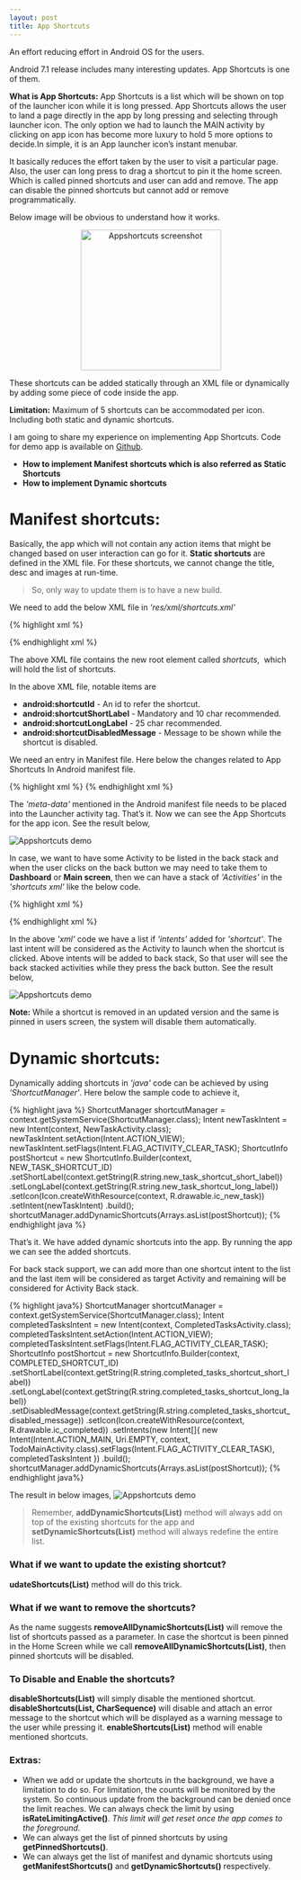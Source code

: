 ```yaml
---
layout: post
title: App Shortcuts
---
```


An effort reducing effort in Android OS for the users.

Android 7.1 release includes many interesting updates. App Shortcuts is one of them.


<strong>What is App Shortcuts:</strong> App Shortcuts is a list which will be shown on top of the launcher icon while it is long pressed. App Shortcuts allows the user to land a page directly in the app by long pressing and selecting through launcher icon. The only option we had to launch the MAIN activity by clicking on app icon has become more luxury to hold 5 more options to decide.In simple, it is an App launcher icon’s instant menubar.

It basically reduces the effort taken by the user to visit a particular page. Also, the user can long press to drag a shortcut to pin it the home screen. Which is called pinned shortcuts and user can add and remove. The app can disable the pinned shortcuts but cannot add or remove programmatically.

Below image will be obvious to understand how it works.
<p align="center">
<img src="/assets/shortcuts/app_shortcuts_example.png" alt="Appshortcuts screenshot" style="width: 250px; display: block;" />
</p>

These shortcuts can be added statically through an XML file or dynamically by adding some piece of code inside the app.

<strong>Limitation:</strong> Maximum of 5 shortcuts can be accommodated per icon. Including both static and dynamic shortcuts.

I am going to share my experience on implementing App Shortcuts. Code for demo app is available on [Github](https://github.com/karthikraj-duraisamy/AppShortcutsDemo).


+ <strong>How to implement Manifest shortcuts which is also referred as Static Shortcuts</strong>
+ <strong>How to implement Dynamic shortcuts</strong>

# <strong>Manifest shortcuts:</strong>

Basically, the app which will not contain any action items that might be changed based on user interaction can go for it. <strong>Static shortcuts</strong> are defined in the XML file. For these shortcuts, we cannot change the title, desc and images at run-time. 

>So, only way to update them is to have a new build.

We need to add the below XML file in *'res/xml/shortcuts.xml'*

{% highlight xml %}
<?xml version="1.0" encoding="utf-8"?>
<shortcuts xmlns:android="http://schemas.android.com/apk/res/android">
	<shortcut
        	android:shortcutId="new_task_shortcut"
        	android:enabled="true"
        	android:icon="@drawable/ic_new_task"
        	android:shortcutShortLabel="@string/new_task_shortcut_short_label"
        	android:shortcutLongLabel="@string/new_task_shortcut_long_label">
        <intent
            android:action="android.intent.action.VIEW"
            android:targetPackage="net.karthikraj.demo.manifestshortcut"
            android:targetClass="net.karthikraj.demo.manifestshortcut.NewTaskActivity"/>
    </shortcut>
</shortcuts>
{% endhighlight xml %}

The above XML file contains the new root element called *shortcuts*, 
which will hold the list of shortcuts.

In the above XML file, notable items are

+ <strong>android:shortcutId</strong> - An id to refer the shortcut.
+ <strong>android:shortcutShortLabel</strong> - Mandatory and 10 char recommended.
+ <strong>android:shortcutLongLabel</strong> - 25 char recommended. 
+ <strong>android:shortcutDisabledMessage</strong> - Message to be shown while the shortcut is disabled.


We need an entry in Manifest file. Here below the changes related to App Shortcuts In Android manifest file.

{% highlight xml %}
<manifest xmlns:android="http://schemas.android.com/apk/res/android"
             package="net.karthikraj.appshortcutsdemo">
  <application>
    <activity android:name="">
      <intent-filter>
        <action android:name="android.intent.action.MAIN" />
        <category android:name="android.intent.category.LAUNCHER" />
      </intent-filter>
      <meta-data android:name="android.app.shortcuts"
                 android:resource="@xml/shortcuts" />
    </activity>
  </application>
</manifest>
{% endhighlight xml %}

The *'meta-data'* mentioned in the Android manifest file needs to be placed into the Launcher activity tag. That’s it. Now we can see the App Shortcuts for the app icon. See the result below,

![Appshortcuts demo](/assets/shortcuts/manifest_shortcuts_simple.png)

In case, we want to have some Activity to be listed in the back stack and when the user clicks on the back button we may need to take them to <strong>Dashboard</strong> or <strong>Main screen</strong>, then we can have a stack of *'Activities'* in the *'shortcuts xml'* like the below code.

{% highlight xml %}
<?xml version="1.0" encoding="utf-8"?>
<shortcuts xmlns:android="http://schemas.android.com/apk/res/android">
    <shortcut
        android:shortcutId="new_task_shortcut"
        android:enabled="true"
        android:icon="@drawable/ic_new_task"
        android:shortcutShortLabel="@string/new_task_shortcut_short_label"
        android:shortcutLongLabel="@string/new_task_shortcut_long_label">
        <intent
            android:action="android.intent.action.VIEW"
            android:targetPackage="net.karthikraj.demo.manifestshortcut"
            android:targetClass="net.karthikraj.demo.manifestshortcut.NewTaskActivity"/>
    </shortcut>
    <shortcut
        android:shortcutId="completed_tasks_shortcut"
        android:enabled="true"
        android:icon="@drawable/ic_completed"
        android:shortcutShortLabel="@string/completed_tasks_shortcut_short_label"
        android:shortcutLongLabel="@string/completed_tasks_shortcut_long_label"
        android:shortcutDisabledMessage="@string/completed_tasks_shortcut_disabled_message">
        <intent
            android:action="android.intent.action.VIEW"
            android:targetPackage="net.karthikraj.demo.manifestshortcut"
            android:targetClass="net.karthikraj.demo.manifestshortcut.TodoMainActivity"/>
        <intent
            android:action="android.intent.action.VIEW"
            android:targetPackage="net.karthikraj.demo.manifestshortcut"
            android:targetClass="net.karthikraj.demo.manifestshortcut.CompletedTasksActivity"/>
    </shortcut>
    <shortcut
        android:shortcutId="inprogress_tasks_shortcut"
        android:enabled="true"
        android:icon="@drawable/ic_in_progress"
        android:shortcutShortLabel="@string/inprogress_tasks_shortcut_short_label"
        android:shortcutLongLabel="@string/inprogress_tasks_shortcut_long_label"
        android:shortcutDisabledMessage="@string/inprogress_tasks_shortcut_disabled_message">
        <intent
            android:action="android.intent.action.VIEW"
            android:targetPackage="net.karthikraj.demo.manifestshortcut"
            android:targetClass="net.karthikraj.demo.manifestshortcut.TodoMainActivity"/>
        <intent
            android:action="android.intent.action.VIEW"
            android:targetPackage="net.karthikraj.demo.manifestshortcut"
            android:targetClass="net.karthikraj.demo.manifestshortcut.InProgressTasksActivity"/>
    </shortcut>
</shortcuts>
{% endhighlight xml %}


In the above *'xml'* code we have a list if *'intents'* added for *'shortcut'*. The last intent will be considered as the Activity to launch when the shortcut is clicked. Above intents will be added to back stack, So that user will see the back stacked activities while they press the back button. See the result below,

![Appshortcuts demo](/assets/shortcuts/manifest_shortcuts_backstack.png)


<strong>Note:</strong> While a shortcut is removed in an updated version and the same is pinned in users screen, the system will disable them automatically.

# <strong>Dynamic shortcuts:</strong>

Dynamically adding shortcuts in *'java'* code can be achieved by using *'ShortcutManager'*. Here below the sample code to achieve it,


{% highlight java %}
ShortcutManager shortcutManager = context.getSystemService(ShortcutManager.class);
Intent newTaskIntent = new Intent(context, NewTaskActivity.class);
newTaskIntent.setAction(Intent.ACTION_VIEW);
newTaskIntent.setFlags(Intent.FLAG_ACTIVITY_CLEAR_TASK);
ShortcutInfo postShortcut
        = new ShortcutInfo.Builder(context, NEW_TASK_SHORTCUT_ID)
        .setShortLabel(context.getString(R.string.new_task_shortcut_short_label))
        .setLongLabel(context.getString(R.string.new_task_shortcut_long_label))
        .setIcon(Icon.createWithResource(context, R.drawable.ic_new_task))
        .setIntent(newTaskIntent)
        .build();
shortcutManager.addDynamicShortcuts(Arrays.asList(postShortcut));
{% endhighlight java %}

That’s it. We have added dynamic shortcuts into the app. By running the app we can see the added shortcuts.


For back stack support, we can add more than one shortcut intent to the list and the last item will be considered as target Activity and remaining will be considered for Activity Back stack.

{% highlight java%}
ShortcutManager shortcutManager = context.getSystemService(ShortcutManager.class);
Intent completedTasksIntent = new Intent(context, CompletedTasksActivity.class);
completedTasksIntent.setAction(Intent.ACTION_VIEW);
completedTasksIntent.setFlags(Intent.FLAG_ACTIVITY_CLEAR_TASK);
ShortcutInfo postShortcut
        = new ShortcutInfo.Builder(context, COMPLETED_SHORTCUT_ID)
        .setShortLabel(context.getString(R.string.completed_tasks_shortcut_short_label))
        .setLongLabel(context.getString(R.string.completed_tasks_shortcut_long_label))
        .setDisabledMessage(context.getString(R.string.completed_tasks_shortcut_disabled_message))
        .setIcon(Icon.createWithResource(context, R.drawable.ic_completed))
        .setIntents(new Intent[]{
                new Intent(Intent.ACTION_MAIN, Uri.EMPTY, context, TodoMainActivity.class).setFlags(Intent.FLAG_ACTIVITY_CLEAR_TASK),
                completedTasksIntent
        })
        .build();
shortcutManager.addDynamicShortcuts(Arrays.asList(postShortcut));
{% endhighlight java%}

The result in below images,
![Appshortcuts demo](/assets/shortcuts/dynamic_shortcuts_completed.png)

> Remember, <strong>addDynamicShortcuts(List)</strong> method will always add on top of the existing shortcuts for the app and <strong>setDynamicShortcuts(List)</strong> method will always redefine the entire list.


### What if we want to update the existing shortcut?
<strong>udateShortcuts(List)</strong> method will do this trick.

### What if we want to remove the shortcuts?
As the name suggests <strong>removeAllDynamicShortcuts(List)</strong> will remove the list of shortcuts passed as a parameter.
In case the shortcut is been pinned in the Home Screen while we call <strong>removeAllDynamicShortcuts(List)</strong>, then pinned shortcuts will be disabled.

### To Disable and Enable the shortcuts?
<strong>disableShortcuts(List)</strong> will simply disable the mentioned shortcut. <strong>disableShortcuts(List, CharSequence)</strong> will disable and attach an error message to the shortcut which will be displayed as a warning message to the user while pressing it.
<strong>enableShortcuts(List)</strong> method will enable mentioned shortcuts.

### Extras:

+ When we add or update the shortcuts in the background, we have a limitation to do so. For limitation, the counts will be monitored by the system. So continuous update from the background can be denied once the limit reaches. We can always check the limit by using <strong>isRateLimitingActive()</strong>. *This limit will get reset once the app comes to the foreground.*
+ We can always get the list of pinned shortcuts by using <strong>getPinnedShortcuts()</strong>.
+ We can always get the list of manifest and dynamic shortcuts using <strong>getManifestShortcuts()</strong> and <strong>getDynamicShortcuts()</strong> respectively.



